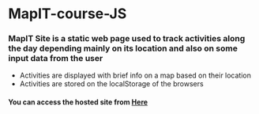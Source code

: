 # MapIT-course-JS
### MapIT Site is a static web page used to track  activities along the day **depending mainly on its location** and also on some input data from the user
- Activities are displayed with brief info on a map based on their location 
- Activities  are stored on the localStorage of the browsers 

#### You can access the hosted site from [Here](https://master--mapit-maes.netlify.app/)
